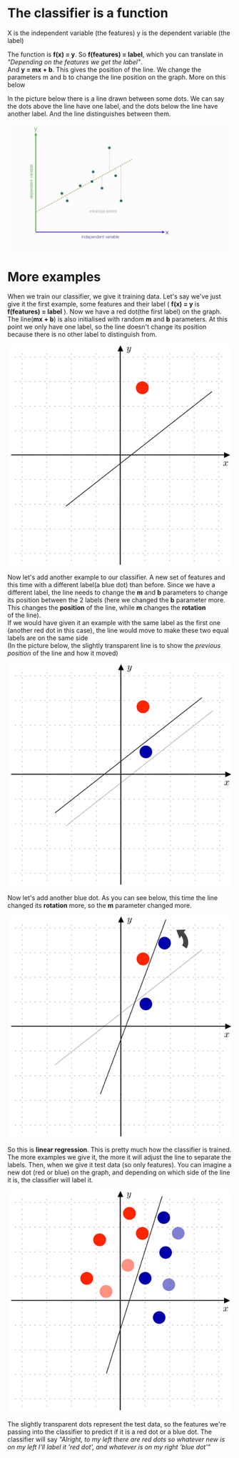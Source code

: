 # The classifier is a function
X is the independent variable (the features)
y is the dependent variable (the label)

The function is **f(x) = y**. So **f(features) = label**, which you can translate in *"Depending on the features we get the label"*.<br /> 
And **y = mx + b**. This gives the position of the line. We change the parameters m and b to change the line position on the graph. More on this below

In the picture below there is a line drawn between some dots. We can say the dots above the line have one label, and the dots below the line have another label. And the line distinguishes between them.

![Picture from yt channel statisticsfun](https://raw.githubusercontent.com/BogdanCC/MachineLearning/master/3_what_the_classifier/Notes%20Pictures/maxresdefault.jpg)

# More examples

When we train our classifier, we give it training data. Let's say we've just give it the first example, some features and their label ( **f(x) = y** is **f(features) = label** ). Now we have a red dot(the first label) on the graph. The line(**mx + b**) is also initialised with random **m** and **b** parameters. At this point we only have one label, so the line doesn't change its position because there is no other label to distinguish from.

![State 1 of the graph](https://raw.githubusercontent.com/BogdanCC/MachineLearning/master/3_what_the_classifier/Notes%20Pictures/firstgraph.png)

Now let's add another example to our classifier. A new set of features and this time with a different label(a blue dot) than before. Since we have a different label, the line needs to change the **m** and **b** parameters to change its position between the 2 labels (here we changed the **b** parameter more. This changes the **position** of the line, while **m** changes the **rotation** <br />of the line).<br />
If we would have given it an example with the same label as the first one (another red dot in this case), the line would move to make these two equal labels are on the same side <br />
(In the picture below, the slightly transparent line is to show the *previous position* of the line and how it moved)

![State 2 of the graph](https://raw.githubusercontent.com/BogdanCC/MachineLearning/master/3_what_the_classifier/Notes%20Pictures/secondgraph.png)

Now let's add another blue dot. As you can see below, this time the line changed its **rotation** more, so the **m** parameter changed more.

![State 3 of the graph](https://raw.githubusercontent.com/BogdanCC/MachineLearning/master/3_what_the_classifier/Notes%20Pictures/thirdgraph.png)

So this is **linear regression**. This is pretty much how the classifier is trained. The more examples we give it, the more it will adjust the line to separate the labels. Then, when we give it test data (so only features). You can imagine a new dot (red or blue) on the graph, and depending on which side of the line it is, the classifier will label it.

![State 4 of the graph](https://raw.githubusercontent.com/BogdanCC/MachineLearning/master/3_what_the_classifier/Notes%20Pictures/fourthgraph.png)

The slightly transparent dots represent the test data, so the features we're passing into the classifier to predict if it is a red dot or a blue dot. The classifier will say *"Alright, to my left there are red dots so whatever new is on my left I'll label it 'red dot', and whatever is on my right 'blue dot'"*
